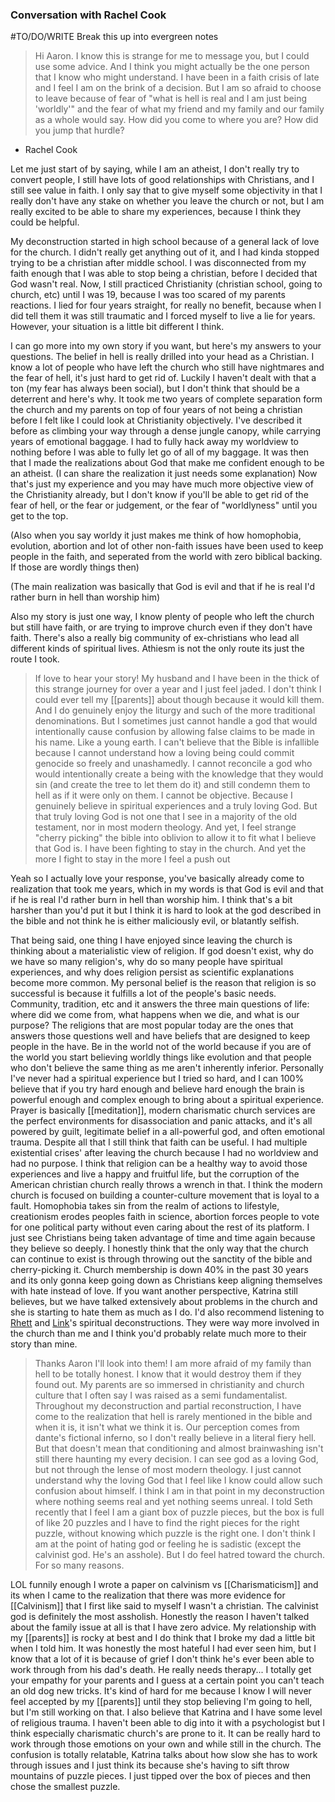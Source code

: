 ### Conversation with Rachel Cook
#TO/DO/WRITE Break this up into evergreen notes
> Hi Aaron. I know this is strange for me to message you, but I could use some advice. And I think you might actually be the one person that I know who might understand. I have been in a faith crisis of late and I feel I am on the brink of a decision. But I am so afraid to choose to leave because of fear of "what is hell is real and I am just being 'worldly'" and the fear of what my friend and my family and our family as a whole would say. How did you come to where you are? How did you jump that hurdle?
- Rachel Cook

Let me just start of by saying, while I am an atheist, I don't really try to convert people, I still have lots of good relationships with Christians, and I still see value in faith. I only say that to give myself some objectivity in that I really don't have any stake on whether you leave the church or not, but I am really excited to be able to share my experiences, because I think they could be helpful. 

My deconstruction started in high school because of a general lack of love for the church. I didn't really get anything out of it, and I had kinda stopped trying to be a christian after middle school. I was disconnected from my faith enough that I was able to stop being a christian, before I decided that God wasn't real. Now, I still practiced Christianity (christian school, going to church, etc) until I was 19, because I was too scared of my parents reactions. I lied for four years straight, for really no benefit, because when I did tell them it was still traumatic and I forced myself to live a lie for years. However, your situation is a little bit different I think. 

I can go more into my own story if you want, but here's my answers to your questions. The belief in hell is really drilled into your head as a Christian. I know a lot of people who have left the church who still have nightmares and the fear of hell, it's just hard to get rid of. Luckily I haven't dealt with that a ton (my fear has always been social), but I don't think that should be a deterrent and here's why. It took me two years of complete separation form the church and my parents on top of four years of not being a christian before I felt like I could look at Christianity objectively. I've described it before as climbing your way through a dense jungle canopy, while carrying years of emotional baggage. I had to fully hack away my worldview to nothing before I was able to fully let go of all of my baggage. It was then that I made the realizations about God that make me confident enough to be an atheist. (I can share the realization it just needs some explanation) Now that's just my experience and you may have much more objective view of the Christianity already, but I don't know if you'll be able to get rid of the fear of hell, or the fear or judgement, or the fear of "worldlyness" until you get to the top. 

(Also when you say worldy it just makes me think of how homophobia, evolution, abortion and lot of other non-faith issues have been used to keep people in the faith, and seperated from the world with zero biblical backing. If those are wordly things then)

(The main realization was basically that God is evil and that if he is real I'd rather burn in hell than worship him)

Also my story is just one way, I know plenty of people who left the church but still have faith, or are trying to improve church even if they don't have faith. There's also a really big community of ex-christians who lead all different kinds of spiritual lives. Athiesm is not the only route its just the route I took.

>If love to hear your story! My husband and I have been in the thick of this strange journey for over a year and I just feel jaded. I don't think I could ever tell my [[parents]] about though because it would kill them. And I do genuinely enjoy the liturgy and such of the more traditional denominations. But I sometimes just cannot handle a god that would intentionally cause confusion by allowing false claims to be made in his name. Like a young earth. I can't believe that the Bible is infallible because I cannot understand how a loving being could commit genocide so freely and unashamedly. I cannot reconcile a god who would intentionally create a being with the knowledge that they would sin (and create the tree to let them do it) and still condemn them to hell as if it were only on them. I cannot be objective. Because I genuinely believe in spiritual experiences and a truly loving God. But that truly loving God is not one that I see in a majority of the old testament, nor in most modern theology. And yet, I feel strange "cherry picking" the bible into oblivion to allow it to fit what I believe that God is. I have been fighting to stay in the church. And yet the more I fight to stay in the more I feel a push out

Yeah so I actually love your response, you've basically already come to realization that took me years, which in my words is that God is evil and that if he is real I'd rather burn in hell than worship him. I think that's a bit harsher than you'd put it but I think it is hard to look at the god described in the bible and not think he is either maliciously evil, or blatantly selfish. 

That being said, one thing I have enjoyed since leaving the church is thinking about a materialistic view of religion. If god doesn't exist, why do we have so many religion's, why do so many people have spiritual experiences, and why does religion persist as scientific explanations become more common. My personal belief is the reason that religion is so successful is because it fulfills a lot of the people's basic needs. Community, tradition, etc and it answers the three main questions of life: where did we come from, what happens when we die, and what is our purpose? The religions that are most popular today are the ones that answers those questions well and have beliefs that are designed to keep people in the have. Be in the world not of the world because if you are of the world you start believing worldly things like evolution and that people who don't believe the same thing as me aren't inherently inferior. Personally I've never had a spiritual experience but I tried so hard, and I can 100% believe that if you try hard enough and believe hard enough the brain is powerful enough and complex enough to bring about a spiritual experience. Prayer is basically [[meditation]], modern charismatic church services are the perfect environments for disassociation and panic attacks, and it's all powered by guilt, legitimate belief in a all-powerful god, and often emotional trauma. Despite all that I still think that faith can be useful. I had multiple existential crises' after leaving the church because I had no worldview and had no purpose. I think that religion can be a healthy way to avoid those experiences and live a happy and fruitful life, but the corruption of the American christian church really throws a wrench in that. I think the modern church is focused on building a counter-culture movement that is loyal to a fault. Homophobia takes sin from the realm of actions to lifestyle, creationism erodes peoples faith in science, abortion forces people to vote for one political party without even caring about the rest of its platform. I just see Christians being taken advantage of time and time again because they believe so deeply. I honestly think that the only way that the church can continue to exist is through throwing out the sanctity of the bible and cherry-picking it.  Church membership is down 40% in the past 30 years and its only gonna keep going down as Christians keep aligning themselves with hate instead of love. If you want another perspective, Katrina still believes, but we have talked extensively about problems in the church and she is starting to hate them as much as I do. I'd also recommend listening to [Rhett](https://www.youtube.com/watch?v=1qbna6t1bzw) and [Link](https://www.youtube.com/watch?v=w1AZhlyoD9s)'s spiritual deconstructions. They were way more involved in the church than me and I think you'd probably relate much more to their story than mine.

> Thanks Aaron I'll look into them! I am more afraid of my family than hell to be totally honest. I know that it would destroy them if they found out. My parents are so immersed in christianity and church culture that I often say I was raised as a semi fundamentalist. Throughout my deconstruction and partial reconstruction, I have come to the realization that hell is rarely mentioned in the bible and when it is, it isn't what we think it is. Our perception comes from dante's fictional inferno, so I don't really believe in a literal fiery hell. But that doesn't mean that conditioning and almost brainwashing isn't still there haunting my every decision. I can see god as a loving God, but not through the lense of most modern theology. I just cannot understand why the loving God that I feel like I know could allow such confusion about himself. I think I am in that point in my deconstruction where nothing seems real and yet nothing seems unreal. I told Seth recently that I feel I am a giant box of puzzle pieces, but the box is full of like 20 puzzles and I have to find the right pieces for the right puzzle, without knowing which puzzle is the right one. I don't think I am at the point of hating god or feeling he is sadistic (except the calvinist god. He's an asshole). But I do feel hatred toward the church. For so many reasons.

LOL funnily enough I wrote a paper on calvinism vs [[Charismaticism]] and its when I came to the realization that there was more evidence for [[Calvinism]] that I first like said to myself I wasn't a christian. The calvinist god is definitely the most assholish. Honestly the reason I haven't talked about the family issue at all is that I have zero advice. My relationship with my [[parents]] is rocky at best and I do think that I broke my dad a little bit when I told him. It was honestly the most hateful I had ever seen him, but I know that a lot of it is because of grief I don't think he's ever been able to work through from his dad's death. He really needs therapy... I totally get your empathy for your parents and I guess at a certain point you can't teach an old dog new tricks. It's kind of hard for me because I know I will never feel accepted by my [[parents]] until they stop believing I'm going to hell, but I'm still working on that. I also believe that Katrina and I have some level of religious trauma. I haven't been able to dig into it with a psychologist but I think especially charismatic church's are prone to it. It can be really hard to work through those emotions on your own and while still in the church. The confusion is totally relatable, Katrina talks about how slow she has to work through issues and I just think its because she's having to sift throw mountains of puzzle pieces. I just tipped over the box of pieces and then chose the smallest puzzle.
